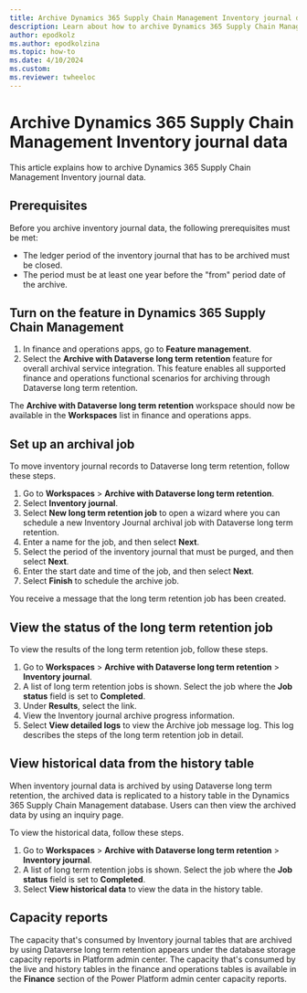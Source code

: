 ```yaml
---
title: Archive Dynamics 365 Supply Chain Management Inventory journal data
description: Learn about how to archive Dynamics 365 Supply Chain Management Inventory journal data, including prerequisites and an overview on setting up archival jobs.
author: epodkolz
ms.author: epodkolzina
ms.topic: how-to
ms.date: 4/10/2024
ms.custom:
ms.reviewer: twheeloc
---
```

# Archive Dynamics 365 Supply Chain Management Inventory journal data

This article explains how to archive Dynamics 365 Supply Chain Management Inventory journal data.

## Prerequisites

Before you archive inventory journal data, the following prerequisites must be met:

- The ledger period of the inventory journal that has to be archived must be closed.
- The period must be at least one year before the "from" period date of the archive.

## Turn on the feature in Dynamics 365 Supply Chain Management

1. In finance and operations apps, go to **Feature management**.
1. Select the **Archive with Dataverse long term retention** feature for overall archival service integration. This feature enables all supported finance and operations functional scenarios for archiving through Dataverse long term retention.

The **Archive with Dataverse long term retention** workspace should now be available in the **Workspaces** list in finance and operations apps.

## Set up an archival job

To move inventory journal records to Dataverse long term retention, follow these steps.

1. Go to **Workspaces** \> **Archive with Dataverse long term retention**.
1. Select **Inventory journal**.
1. Select **New long term retention job** to open a wizard where you can schedule a new Inventory Journal archival job with Dataverse long term retention.
1. Enter a name for the job, and then select **Next**.
1. Select the period of the inventory journal that must be purged, and then select **Next**.
1. Enter the start date and time of the job, and then select **Next**.
1. Select **Finish** to schedule the archive job.

You receive a message that the long term retention job has been created.

## View the status of the long term retention job

To view the results of the long term retention job, follow these steps.

1. Go to **Workspaces** \> **Archive with Dataverse long term retention** \> **Inventory journal**.
1. A list of long term retention jobs is shown. Select the job where the **Job status** field is set to **Completed**.
1. Under **Results**, select the link.
1. View the Inventory journal archive progress information.
1. Select **View detailed logs** to view the Archive job message log. This log describes the steps of the long term retention job in detail.

## View historical data from the history table

When inventory journal data is archived by using Dataverse long term retention, the archived data is replicated to a history table in the Dynamics 365 Supply Chain Management database. Users can then view the archived data by using an inquiry page.

To view the historical data, follow these steps.

1. Go to **Workspaces** \> **Archive with Dataverse long term retention** \> **Inventory journal**.
1. A list of long term retention jobs is shown. Select the job where the **Job status** field is set to **Completed**.
1. Select **View historical data** to view the data in the history table.

## Capacity reports

The capacity that's consumed by Inventory journal tables that are archived by using Dataverse long term retention appears under the database storage capacity reports in Platform admin center. The capacity that's consumed by the live and history tables in the finance and operations tables is available in the **Finance** section of the Power Platform admin center capacity reports.
